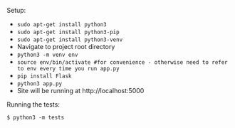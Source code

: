 Setup:
* `sudo apt-get install python3`
* `sudo apt-get install python3-pip`
* `sudo apt-get install python3-venv`
* Navigate to project root directory
* `python3 -m venv env`
* `source env/bin/activate #for convenience - otherwise need to refer to env every time you run app.py`
* `pip install Flask`
* `python3 app.py`
* Site will be running at http://localhost:5000

Running the tests:
```
$ python3 -m tests
```
